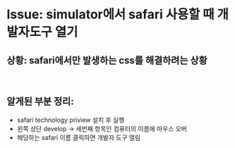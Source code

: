 <!--
author: Dailyscat
purpose: issue arrange
rules:
 (1) 헤더와 문단사이
    <br/>
    <br/>
 (2) 코드가 작성되는 부분은 >로 정리
 (3) 참조는 해당 내용 바로 아래
    <br/>
    <br/>
 (4) 명령어는 bold
 (5) 방안은 ## 안의 과정은 ###
-->

# Issue: simulator에서 safari 사용할 때 개발자도구 열기

## 상황: safari에서만 발생하는 css를 해결하려는 상황

<br/>

## 알게된 부분 정리:

- safari technology priview 설치 후 실행
- 왼쪽 상단 develop -> 세번째 항목인 컴퓨터의 이름에 마우스 오버
- 해당하는 safari 이름 클릭하면 개발자 도구 열림
